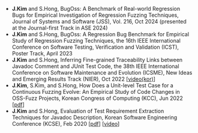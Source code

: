 - **J.Kim** and S.Hong, BugOss: A Benchmark of Real-world Regression Bugs for Empirical Investigation of Regression Fuzzing Techniques, Journal of Systems and Software (JSS), Vol. 216, Oct 2024 (presented at the Journal-first Track in ASE 2024)
- **J.Kim** and S.Hong, BugOss: A Regression Bug Benchmark for Empirical Study of Regression Fuzzing Techniques, the 16th IEEE International Conference on Software Testing, Verification and Validation (ICST), Poster Track, April 2023
- **J.Kim** and S.Hong, Inferring Fine-grained Traceability Links between Javadoc Comment and JUnit Test Code, the 38th IEEE International Conference on Software Maintenance and Evolution (ICSME), New Ideas and Emerging Results Track (NIER), Oct 2022 \[[video(kor)](https://youtu.be/cYSnoM7Z9hc)\]
- **J.Kim**, S.Kim, and S.Hong, How Does a Unit-level Test Case for a Continuous Fuzzing Evolve: An Empirical Study of Code Changes in OSS-Fuzz Projects, Korean Congress of Computing (KCC), Jun 2022 \[[pdf](/pubs/kcc22_oss-fuzz-change.pdf)\]
- **J.Kim** and S.Hong, Evaluation of Test Requirement Extraction Techniques for Javadoc Description, Korean Software Engineering Conference (KCSE), Feb 2020 \[[pdf](/pubs/kcse20-javadoc.pdf)\] \[[video](https://www.youtube.com/watch?v=gjiPzHg5Ohw)\]
